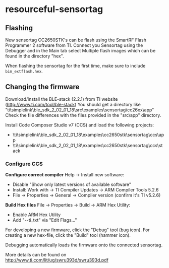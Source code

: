 # resourceful-sensortag

## Flashing
New sensortag CC2650STK's can be flash using the SmartRF Flash Programmer 2 software from TI.
Connect you Sensortag using the Debugger and in the Main tab select Multiple flash images which can be found in the directory "hex".

When flashing the sensortag for the first time, make sure to include `bim_extflash.hex`.

## Changing the firmware
Download/install the BLE-stack (2.2.1) from TI website (http://www.ti.com/tool/ble-stack)
You should get a directory like "ti\simplelink\ble_sdk_2_02_01_18\src\examples\sensortag\cc26xx\app"
Check the file differences with the files provided in the "src\app" directory.

Install Code Composer Studio v7 (CCS) and load the following projects:
- \ti\simplelink\ble_sdk_2_02_01_18\examples\cc2650stk\sensortag\ccs\app
- \ti\simplelink\ble_sdk_2_02_01_18\examples\cc2650stk\sensortag\ccs\stack

### Configure CCS

**Configure correct compiler**
Help -> Install new software:
 - Disable "Show only latest versions of available software"
 - Install: Work with -> TI Compiler Updates -> ARM Compiler Tools 5.2.6
 - File -> Properties -> General -> Compiler version (confirm it's TI v5.2.6)

**Build Hex files**
File -> Properties -> Build -> ARM Hex Utility:
 - Enable ARM Hex Utility
 - Add "--ti_txt" via "Edit Flags..."

For developing a new firmware, click the "Debug" tool (bug icon).
For creating a new hex-file, click the "Build" tool (hammer icon).

Debugging automatically loads the firmware onto the connected sensortag.

More details can be found on http://www.ti.com/lit/ug/swru393d/swru393d.pdf
